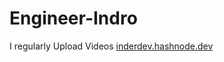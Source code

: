 # Engineer-Indro
 I regularly Upload Videos [inderdev.hashnode.dev](https://inderdev07.github.io/Engineer-Indro/)
